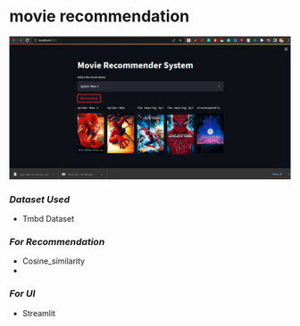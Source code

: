 # movie recommendation
 
<img src="https://github.com/zain-18/movie-recommendation/blob/main/UI.png"/>

### *Dataset Used* ###
* Tmbd Dataset

### *For Recommendation* ###
* Cosine_similarity
* 
### *For UI* ###
* Streamlit

